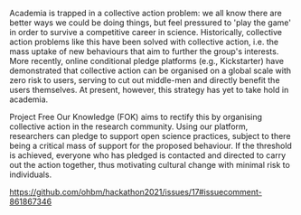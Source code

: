 Academia is trapped in a collective action problem: we all know there are better ways we could be doing things, but feel pressured to 'play the game' in order to survive a competitive career in science. Historically, collective action problems like this have been solved with collective action, i.e. the mass uptake of new behaviours that aim to further the group's interests. More recently, online conditional pledge platforms (e.g., Kickstarter) have demonstrated that collective action can be organised on a global scale with zero risk to users, serving to cut out middle-men and directly benefit the users themselves. At present, however, this strategy has yet to take hold in academia.

Project Free Our Knowledge (FOK) aims to rectify this by organising collective action in the research community. Using our platform, researchers can pledge to support open science practices, subject to there being a critical mass of support for the proposed behaviour. If the threshold is achieved, everyone who has pledged is contacted and directed to carry out the action together, thus motivating cultural change with minimal risk to individuals.

https://github.com/ohbm/hackathon2021/issues/17#issuecomment-861867346
